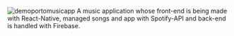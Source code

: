 ![demoportomusicapp](https://user-images.githubusercontent.com/68508494/124384828-af862d00-dcf0-11eb-924a-65f0f1f26dd3.png)
A music application whose front-end is being made with React-Native, managed songs and app with Spotify-API and back-end is handled with Firebase.

